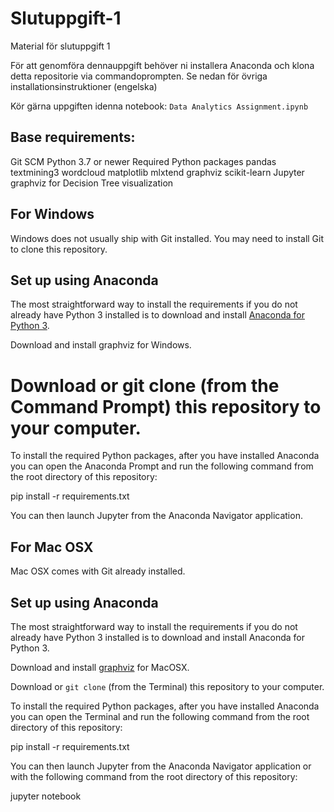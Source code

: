 # Slutuppgift-1
Material för slutuppgift 1

För att genomföra dennauppgift behöver ni installera Anaconda och klona detta repositorie via commandoprompten. Se nedan för övriga installationsinstruktioner (engelska)

Kör gärna uppgiften idenna notebook: `Data Analytics Assignment.ipynb`

## Base requirements:

Git SCM
Python 3.7 or newer
Required Python packages
pandas
textmining3
wordcloud
matplotlib
mlxtend
graphviz
scikit-learn
Jupyter
graphviz for Decision Tree visualization

## For Windows
Windows does not usually ship with Git installed. You may need to install Git to clone this repository.

## Set up using Anaconda
The most straightforward way to install the requirements if you do not already have Python 3 installed is to download and install [Anaconda for Python 3](https://www.anaconda.com/download/).

Download and install graphviz for Windows.

# Download or git clone (from the Command Prompt) this repository to your computer.

To install the required Python packages, after you have installed Anaconda you can open the Anaconda Prompt and run the following command from the root directory of this repository:

 pip install -r requirements.txt

You can then launch Jupyter from the Anaconda Navigator application.

## For Mac OSX
Mac OSX comes with Git already installed.

## Set up using Anaconda
The most straightforward way to install the requirements if you do not already have Python 3 installed is to download and install Anaconda for Python 3.

Download and install  [graphviz](http://graphviz.org/download/) for MacOSX.

Download or `git clone` (from the Terminal) this repository to your computer.

To install the required Python packages, after you have installed Anaconda you can open the Terminal and run the following command from the root directory of this repository:

pip install -r requirements.txt

You can then launch Jupyter from the Anaconda Navigator application or with the following command from the root directory of this repository:

jupyter notebook
